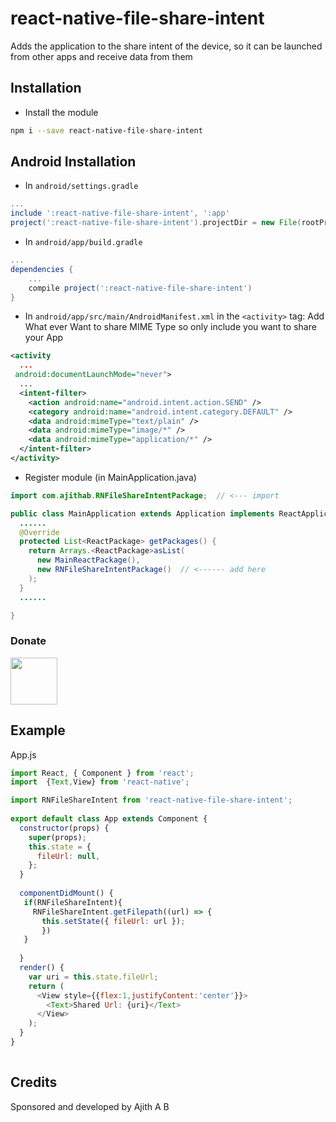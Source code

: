 # react-native-file-share-intent

Adds the application to the share intent of the device, so it can be launched from other apps and receive data from them 


## Installation

* Install the module

```bash
npm i --save react-native-file-share-intent
```

## Android Installation

* In `android/settings.gradle`

```gradle
...
include ':react-native-file-share-intent', ':app'
project(':react-native-file-share-intent').projectDir = new File(rootProject.projectDir, '../node_modules/react-native-file-share-intent/android')
```

* In `android/app/build.gradle`

```gradle
...
dependencies {
    ...
    compile project(':react-native-file-share-intent')
}
```

* In `android/app/src/main/AndroidManifest.xml` in the `<activity>` tag: 
Add What ever Want to share MIME Type so only include you want to share your App


```xml
<activity
  ...
 android:documentLaunchMode="never">
  ...
  <intent-filter>
    <action android:name="android.intent.action.SEND" />
    <category android:name="android.intent.category.DEFAULT" />
    <data android:mimeType="text/plain" />
    <data android:mimeType="image/*" /> 
    <data android:mimeType="application/*" />
  </intent-filter>
</activity>
```

* Register module (in MainApplication.java)

```java
import com.ajithab.RNFileShareIntentPackage;  // <--- import

public class MainApplication extends Application implements ReactApplication {
  ......
  @Override
  protected List<ReactPackage> getPackages() {
    return Arrays.<ReactPackage>asList(
      new MainReactPackage(),
      new RNFileShareIntentPackage()  // <------ add here
    );
  }
  ......

}
```

### Donate

<p><a href="https://www.paypal.me/ajithab" rel="nofollow"><img height="75" src="https://raw.githubusercontent.com/stefan-niedermann/paypal-donate-button/master/paypal-donate-button.png" style="max-width:100%;"></a></p>



## Example


App.js

```javascript
import React, { Component } from 'react';
import  {Text,View} from 'react-native';

import RNFileShareIntent from 'react-native-file-share-intent';
 
export default class App extends Component {
  constructor(props) {
    super(props); 
    this.state = {
      fileUrl: null,
    };
  }
 
  componentDidMount() {
   if(RNFileShareIntent){
     RNFileShareIntent.getFilepath((url) => {
       this.setState({ fileUrl: url }); 
       })  
   }
  
  }
  render() {
    var uri = this.state.fileUrl;
    return (
      <View style={{flex:1,justifyContent:'center'}}>
        <Text>Shared Url: {uri}</Text>
      </View>
    );
  }
}
 
```




## Credits

Sponsored and developed by Ajith A B
